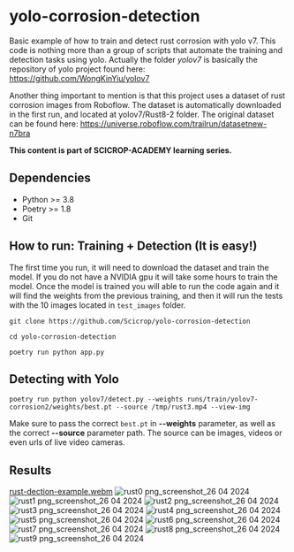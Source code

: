 # yolo-corrosion-detection
Basic example of how to train and detect rust corrosion with yolo v7.
This code is nothing more than a group of scripts that automate the training and detection tasks using yolo. Actually the folder *yolov7* is basically the repository of yolo project found here: https://github.com/WongKinYiu/yolov7

Another thing important to mention is that this project uses a dataset of rust corrosion images from Roboflow. The dataset is automatically downloaded in the first run, and located at yolov7/Rust8-2 folder. The original dataset can be found here: https://universe.roboflow.com/trailrun/datasetnew-n7bra

**This content is part of SCICROP-ACADEMY learning series.**

## Dependencies
 - Python >= 3.8
 - Poetry >= 1.8
 - Git

## How to run: Training + Detection (It is easy!)

The first time you run, it will need to download the dataset and train the model. If you do not have a NVIDIA gpu it will take some hours to train the model. Once the model is trained you will able to run the code again and it will find the weights from the previous training, and then it will run the tests with the 10 images located in `test_images` folder.

```
git clone https://github.com/Scicrop/yolo-corrosion-detection
```
```
cd yolo-corrosion-detection
```
```
poetry run python app.py
```

## Detecting with Yolo
```
poetry run python yolov7/detect.py --weights runs/train/yolov7-corrosion2/weights/best.pt --source /tmp/rust3.mp4 --view-img
```
Make sure to pass the correct `best.pt` in **--weights** parameter, as well as the correct **--source** parameter path. The source can be images, videos or even urls of live video cameras.


## Results
[rust-dection-example.webm](https://github.com/Scicrop/yolo-corrosion-detection/assets/692043/8671729c-905c-4051-b053-1736cc055df3)
![rust0 png_screenshot_26 04 2024](https://github.com/Scicrop/yolo-corrosion-detection/assets/692043/3ae1b900-777e-41a2-b14f-ea1d91f621d2)
![rust1 png_screenshot_26 04 2024](https://github.com/Scicrop/yolo-corrosion-detection/assets/692043/d7054208-596a-4d9e-b36f-0bf1ae44100c)
![rust2 png_screenshot_26 04 2024](https://github.com/Scicrop/yolo-corrosion-detection/assets/692043/951ea20d-cf9c-4cae-860b-6a61bc75bdc2)
![rust3 png_screenshot_26 04 2024](https://github.com/Scicrop/yolo-corrosion-detection/assets/692043/9d0a0f3d-496c-4010-b090-a385df091c2c)
![rust4 png_screenshot_26 04 2024](https://github.com/Scicrop/yolo-corrosion-detection/assets/692043/f79952a6-e8a8-4687-96db-11d65f364c8d)
![rust5 png_screenshot_26 04 2024](https://github.com/Scicrop/yolo-corrosion-detection/assets/692043/7aa159fc-1db1-4235-9ade-0a6c301b7efd)
![rust6 png_screenshot_26 04 2024](https://github.com/Scicrop/yolo-corrosion-detection/assets/692043/79846bca-937f-4e27-bf47-5411e1320762)
![rust7 png_screenshot_26 04 2024](https://github.com/Scicrop/yolo-corrosion-detection/assets/692043/6df7fba0-5041-49ed-a542-374ec917f019)
![rust8 png_screenshot_26 04 2024](https://github.com/Scicrop/yolo-corrosion-detection/assets/692043/8b26fbb6-94cc-4b03-bcb3-331f7830e593)
![rust9 png_screenshot_26 04 2024](https://github.com/Scicrop/yolo-corrosion-detection/assets/692043/7cd366c4-0a5e-42b7-8992-c6879f3a7ef8)



